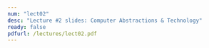 ```yaml
---
num: "lect02"
desc: "Lecture #2 slides: Computer Abstractions & Technology"
ready: false
pdfurl: /lectures/lect02.pdf
---
```


